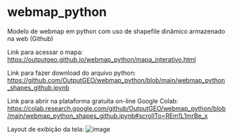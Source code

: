 # webmap_python
Modelo de webmap em python com uso de shapefile dinâmico armazenado na web (Github)

Link para acessar o mapa:
https://outputgeo.github.io/webmap_python/mapa_interativo.html

Link para fazer download do arquivo python:
https://github.com/OutputGEO/webmap_python/blob/main/webmap_python_shapes_github.ipynb

Link para abrir na plataforma gratuita on-line Google Colab:
https://colab.research.google.com/github/OutputGEO/webmap_python/blob/main/webmap_python_shapes_github.ipynb#scrollTo=REm1L1mrBe_x

Layout de exibição da tela:
![image](https://github.com/OutputGEO/webmap_python/assets/150393907/06ca1ca7-f57f-493c-ab14-205924e4e6e7)








